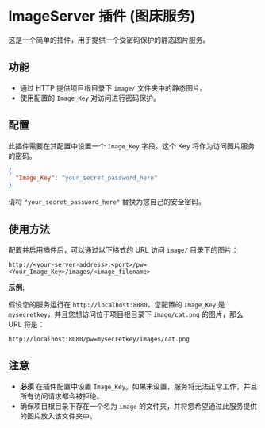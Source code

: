 # ImageServer 插件 (图床服务)

这是一个简单的插件，用于提供一个受密码保护的静态图片服务。

## 功能

*   通过 HTTP 提供项目根目录下 `image/` 文件夹中的静态图片。
*   使用配置的 `Image_Key` 对访问进行密码保护。

## 配置

此插件需要在其配置中设置一个 `Image_Key` 字段。这个 Key 将作为访问图片服务的密码。

```json
{
  "Image_Key": "your_secret_password_here"
}
```

请将 `"your_secret_password_here"` 替换为您自己的安全密码。

## 使用方法

配置并启用插件后，可以通过以下格式的 URL 访问 `image/` 目录下的图片：

`http://<your-server-address>:<port>/pw=<Your_Image_Key>/images/<image_filename>`

**示例:**

假设您的服务运行在 `http://localhost:8080`，您配置的 `Image_Key` 是 `mysecretkey`，并且您想访问位于项目根目录下 `image/cat.png` 的图片，那么 URL 将是：

`http://localhost:8080/pw=mysecretkey/images/cat.png`

## 注意

*   **必须** 在插件配置中设置 `Image_Key`。如果未设置，服务将无法正常工作，并且所有访问请求都会被拒绝。
*   确保项目根目录下存在一个名为 `image` 的文件夹，并将您希望通过此服务提供的图片放入该文件夹中。